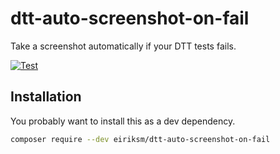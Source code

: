 # dtt-auto-screenshot-on-fail
Take a screenshot automatically if your DTT tests fails.

[![Test](https://github.com/eiriksm/dtt-auto-screenshot-on-fail/actions/workflows/run-tests.yml/badge.svg)](https://github.com/eiriksm/dtt-auto-screenshot-on-fail/actions/workflows/run-tests.yml)

## Installation

You probably want to install this as a dev dependency.

```bash
composer require --dev eiriksm/dtt-auto-screenshot-on-fail
```
